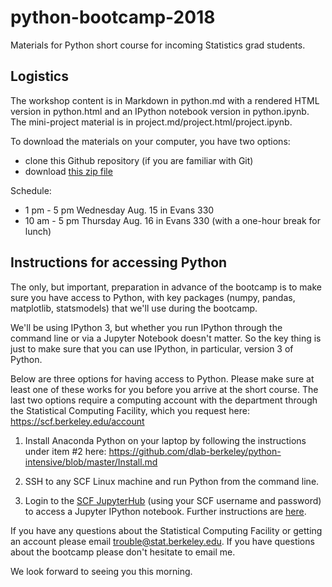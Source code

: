 # python-bootcamp-2018
Materials for Python short course for incoming Statistics grad students.

## Logistics

The workshop content is in Markdown in python.md with a rendered HTML version in python.html and an IPython notebook version in python.ipynb. The mini-project material is in project.md/project.html/project.ipynb.

To download the materials on your computer, you have two options:

 - clone this Github repository (if you are familiar with Git)
 - download [this zip file](https://github.com/berkeley-scf/python-bootcamp-2018/archive/master.zip)

Schedule:

 - 1 pm - 5 pm Wednesday Aug. 15 in Evans 330
 - 10 am - 5 pm Thursday Aug. 16 in Evans 330 (with a one-hour break for lunch)

## Instructions for accessing Python

The only, but important, preparation in advance of the bootcamp is to make sure you have access to Python, with key packages (numpy, pandas, matplotlib, statsmodels) that we'll use during the bootcamp.

We'll be using IPython 3, but whether you run IPython through the command line or via a Jupyter Notebook doesn't matter. So the key thing is just to make sure that you can use IPython, in particular, version 3 of Python.

Below are three options for having access to Python. Please make sure at least one of these works for you before you arrive at the short course. The last two options require a computing account with the department through the Statistical Computing Facility, which you request here:
https://scf.berkeley.edu/account

 1) Install Anaconda Python on your laptop by following the
instructions under item #2 here:
https://github.com/dlab-berkeley/python-intensive/blob/master/Install.md

 2) SSH to any SCF Linux machine and run Python from the command line.

 3) Login to the [SCF JupyterHub](https://jupyter.stat.berkeley.edu)
 (using your SCF username and password) to access a Jupyter IPython notebook. Further instructions are [here](https://rawgit.com/berkeley-scf/python-bootcamp-2018/master/jupyter_instructions.html).
 
If you have any questions about the Statistical Computing Facility or getting an account please email trouble@stat.berkeley.edu. If you have questions about the bootcamp please don't hesitate to email me.
 
We look forward to seeing you this morning. 

